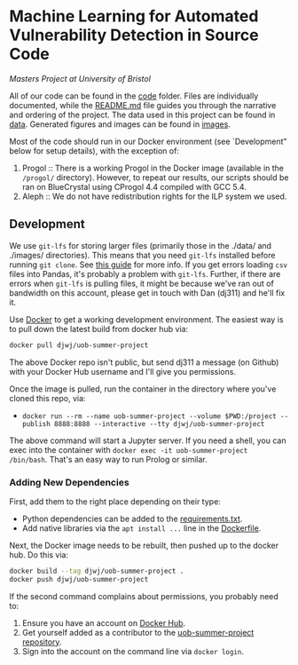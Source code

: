 # Machine Learning for Automated Vulnerability Detection in Source Code
*Masters Project at University of Bristol*

All of our code can be found in the [code](./code/) folder. Files are individually documented, while the [README.md](code/README.md) file guides you through the narrative and ordering of the project. The data used in this project can be found in [data](./data/). Generated figures and images can be found in [images](./images/).

Most of the code should run in our Docker environment (see `Development" below for setup details), with the exception of:

  1. Progol :: There is a working Progol in the Docker image (available in the `/progol/` directory). However, to repeat our results, our scripts should be ran on BlueCrystal using CProgol 4.4 compiled with GCC 5.4.
  2. Aleph :: We do not have redistribution rights for the ILP system we used.


## Development

We use `git-lfs` for storing larger files (primarily those in the ./data/ and ./images/ directories). This means that you need `git-lfs` installed before running `git clone`. See [this guide](https://www.atlassian.com/git/tutorials/git-lfs) for more info. If you get errors loading `csv` files into Pandas, it's probably a problem with `git-lfs`. Further, if there are errors when `git-lfs` is pulling files, it might be because we've ran out of bandwidth on this account, please get in touch with Dan (dj311) and he'll fix it.

Use [Docker](https://www.docker.com/) to get a working development environment. The easiest way is to pull down the latest build from docker hub via:

```sh
docker pull djwj/uob-summer-project
```

The above Docker repo isn't public, but send dj311 a message (on Github) with your Docker Hub username and I'll give you permissions.

Once the image is pulled,  run the container in the directory where you've cloned this repo, via:

  - `docker run --rm --name uob-summer-project --volume $PWD:/project --publish 8888:8888 --interactive --tty djwj/uob-summer-project`
  
The above command will start a Jupyter server. If you need a shell, you can exec into the container with `docker exec -it uob-summer-project /bin/bash`. That's an easy way to run Prolog or similar.


### Adding New Dependencies
First, add them to the right place depending on their type:

  - Python dependencies can be added to the [requirements.txt](./requirements.txt).
  - Add native libraries via the `apt install ...` line in the [Dockerfile](./Dockerfile).

Next, the Docker image needs to be rebuilt, then pushed up to the docker hub. Do this via:

```sh
docker build --tag djwj/uob-summer-project .
docker push djwj/uob-summer-project
```

If the second command complains about permissions, you probably need to:

  1. Ensure you have an account on [Docker Hub](https://hub.docker.com).
  2. Get yourself added as a contributor to the [uob-summer-project repository](https://docker.io/djwj/uob-summer-project).
  3.  Sign into the account on the command line via `docker login`.

